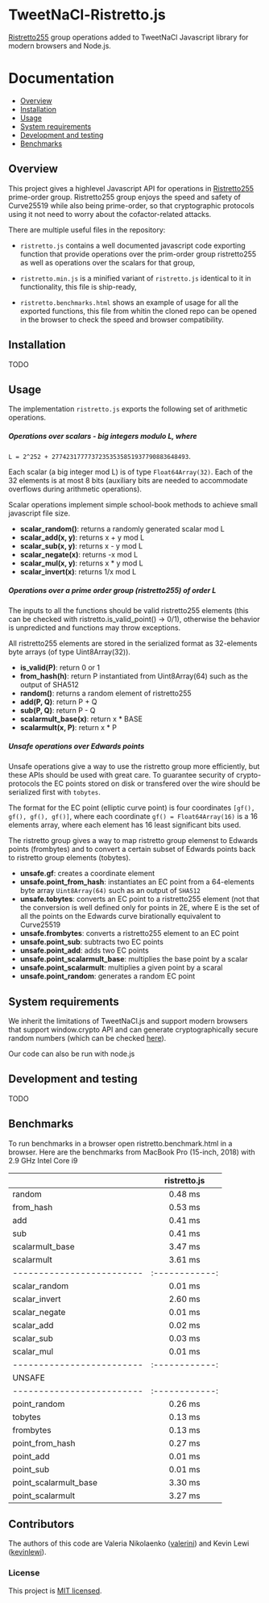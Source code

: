 TweetNaCl-Ristretto.js
============

[Ristretto255](https://ristretto.group/) group operations added to TweetNaCl Javascript library
for modern browsers and Node.js.

Documentation
=============

* [Overview](#overview)
* [Installation](#installation)
* [Usage](#usage)
* [System requirements](#system-requirements)
* [Development and testing](#development-and-testing)
* [Benchmarks](#benchmarks)

Overview
--------

This project gives a highlevel Javascript API for operations in [Ristretto255](https://ristretto.group/) prime-order group.
Ristretto255 group enjoys the speed and safety of Curve25519 while also being prime-order, so that cryptographic protocols using it not need to worry about the cofactor-related attacks.

There are multiple useful files in the repository:

* `ristretto.js` contains a well documented javascript code exporting function that provide operations over the prim-order group ristretto255 as well as operations over the scalars for that group,

* `ristretto.min.js` is a minified variant of `ristretto.js` identical to it in functionality, this file is ship-ready,

* `ristretto.benchmarks.html` shows an example of usage for all the exported functions, this file from whitin the cloned repo can be opened in the browser to check the speed and browser compatibility.

Installation
------------

TODO

Usage
-----

The implementation `ristretto.js` exports the following set of arithmetic operations.

##### Operations over scalars - big integers modulo L, where
`L = 2^252 + 27742317777372353535851937790883648493`.

Each scalar (a big integer mod L) is of type `Float64Array(32)`. Each of the 32 elements is at most 8 bits (auxiliary bits are needed to accommodate overflows during arithmetic operations).

Scalar operations implement simple school-book methods to achieve small javascript file size.

* **scalar_random()**: returns a randomly generated scalar mod L
* **scalar_add(x, y)**: returns x + y mod L
* **scalar_sub(x, y)**: returns x - y mod L
* **scalar_negate(x)**: returns -x mod L
* **scalar_mul(x, y)**: returns x * y mod L
* **scalar_invert(x)**: returns 1/x mod L

##### Operations over a prime order group (ristretto255) of order L

The inputs to all the functions should be valid ristretto255 elements (this can be checked with ristretto.is_valid_point() -> 0/1), otherwise the behavior is unpredicted and functions may throw exceptions.

All ristretto255 elements are stored in the serialized format as 32-elements byte arrays (of type Uint8Array(32)).

* **is_valid(P)**: return 0 or 1
* **from_hash(h)**: return P instantiated from Uint8Array(64) such as the output of SHA512
* **random()**: returns a random element of ristretto255
* **add(P, Q)**: return P + Q
* **sub(P, Q)**: return P - Q
* **scalarmult_base(x)**: return x * BASE
* **scalarmult(x, P)**: return x * P

##### Unsafe operations over Edwards points

Unsafe operations give a way to use the ristretto group more efficiently, but these APIs should be used with great care.
To guarantee security of crypto-protocols the EC points stored on disk or transfered over the wire should be serialized first with `tobytes`.

The format for the EC point (elliptic curve point) is four coordinates `[gf(), gf(), gf(), gf()]`, where each coordinate `gf() = Float64Array(16)` is a 16 elements array, where each element has 16 least significant bits used.

The ristretto group gives a way to map ristretto group elemenst to Edwards points (frombytes) and to convert a certain subset of Edwards points back to ristretto group elements (tobytes).

* **unsafe.gf**: creates a coordinate element
* **unsafe.point_from_hash**: instantiates an EC point from a 64-elements byte array `Uint8Array(64)` such as an output of `SHA512`
* **unsafe.tobytes**: converts an EC point to a ristretto255 element (not that the conversion is well defined only for points in 2E, where E is the set of all the points on the Edwards curve birationally equivalent to Curve25519
* **unsafe.frombytes**: converts a ristretto255 element to an EC point
* **unsafe.point_sub**: subtracts two EC points
* **unsafe.point_add**: adds two EC points
* **unsafe.point_scalarmult_base**: multiplies the base point by a scalar
* **unsafe.point_scalarmult**: multiplies a given point by a scaral
* **unsafe.point_random**: generates a random EC point


System requirements
-------------------

We inherit the limitations of TweetNaCl.js and support modern browsers that support
window.crypto API and can generate cryptographically secure random numbers (which can be checked [here](https://caniuse.com/#feat=getrandomvalues)).

Our code can also be run with node.js

Development and testing
------------------------

TODO

Benchmarks
----------

To run benchmarks in a browser open ristretto.benchmark.html in a browser.
Here are the benchmarks from MacBook Pro (15-inch, 2018) with 2.9 GHz Intel Core i9

|                           | ristretto.js |
| ------------------------- |:------------:|
| random                    | 0.48 ms      |
| from_hash                 | 0.53 ms      |
| add                       | 0.41 ms      |
| sub                       | 0.41 ms      |
| scalarmult_base           | 3.47 ms      |
| scalarmult                | 3.61 ms      |
| ------------------------- |:------------:|
| scalar_random             | 0.01 ms      |
| scalar_invert             | 2.60 ms      |
| scalar_negate             | 0.01 ms      |
| scalar_add                | 0.02 ms      |
| scalar_sub                | 0.03 ms      |
| scalar_mul                | 0.01 ms      |
| ------------------------- |:------------:|
| UNSAFE                    |              |
| ------------------------- |:------------:|
| point_random              | 0.26 ms      |
| tobytes                   | 0.13 ms      |
| frombytes                 | 0.13 ms      |
| point_from_hash           | 0.27 ms      |
| point_add                 | 0.01 ms      |
| point_sub                 | 0.01 ms      |
| point_scalarmult_base     | 3.30 ms      |
| point_scalarmult          | 3.27 ms      |


Contributors
------------

The authors of this code are Valeria Nikolaenko ([valerini](https://github.com/valerini)) and Kevin Lewi ([kevinlewi](https://github.com/kevinlewi)).

### License
This project is [MIT licensed](./LICENSE).
